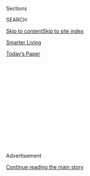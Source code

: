 <div id="app">

<div>

<div>

<div>

<div class="NYTAppHideMasthead css-1q2w90k e1suatyy0">

<div class="section css-ui9rw0 e1suatyy2">

<div class="css-eph4ug er09x8g0">

<div class="css-6n7j50">

</div>

<span class="css-1dv1kvn">Sections</span>

<div class="css-10488qs">

<span class="css-1dv1kvn">SEARCH</span>

</div>

[Skip to content](#site-content)[Skip to site index](#site-index)

</div>

<div id="masthead-section-label" class="css-1wr3we4 eaxe0e00">

[Smarter
Living](https://www.nytimes.com/section/smarter-living)

</div>

<div class="css-10698na e1huz5gh0">

</div>

</div>

<div id="masthead-bar-one" class="section hasLinks css-15hmgas e1csuq9d3">

<div class="css-uqyvli e1csuq9d0">

</div>

<div class="css-1uqjmks e1csuq9d1">

</div>

<div class="css-9e9ivx">

[](https://myaccount.nytimes.com/auth/login?response_type=cookie&client_id=vi)

</div>

<div class="css-1bvtpon e1csuq9d2">

[Today’s
Paper](https://www.nytimes.com/section/todayspaper)

</div>

</div>

</div>

</div>

<div data-aria-hidden="false">

<div id="site-content" data-role="main">

<div>

<div class="css-1aor85t" style="opacity:0.000000001;z-index:-1;visibility:hidden">

<div class="css-1hqnpie">

<div class="css-epjblv">

<span class="css-17xtcya">[Smarter
Living](/section/smarter-living)</span><span class="css-x15j1o">|</span><span class="css-fwqvlz">The
One Thing That Protects a Laptop After It’s Been
Stolen</span>

</div>

<div class="css-k008qs">

<div class="css-1iwv8en">

<span class="css-18z7m18"></span>

<div>

</div>

</div>

<span class="css-1n6z4y">https://nyti.ms/2GmTiit</span>

<div class="css-1705lsu">

<div class="css-4xjgmj">

<div class="css-4skfbu" data-role="toolbar" data-aria-label="Social Media Share buttons, Save button, and Comments Panel with current comment count" data-testid="share-tools">

  - 
  - 
  - 
  - 
    
    <div class="css-6n7j50">
    
    </div>

  - 
  - 

</div>

</div>

</div>

</div>

</div>

</div>

<div id="NYT_TOP_BANNER_REGION" class="css-13pd83m">

</div>

<div id="top-wrapper" class="css-1sy8kpn">

<div id="top-slug" class="css-l9onyx">

Advertisement

</div>

[Continue reading the main
story](#after-top)

<div class="ad top-wrapper" style="text-align:center;height:100%;display:block;min-height:250px">

<div id="top" class="place-ad" data-position="top" data-size-key="top">

</div>

</div>

<div id="after-top">

</div>

</div>

<div id="sponsor-wrapper" class="css-1hyfx7x">

<div id="sponsor-slug" class="css-19vbshk">

Supported by

</div>

[Continue reading the main
story](#after-sponsor)

<div id="sponsor" class="ad sponsor-wrapper" style="text-align:center;height:100%;display:block">

</div>

<div id="after-sponsor">

</div>

</div>

<div class="css-1vkm6nb ehdk2mb0">

# The One Thing That Protects a Laptop After It’s Been Stolen

</div>

<div class="css-79elbk" data-testid="photoviewer-wrapper">

<div class="css-z3e15g" data-testid="photoviewer-wrapper-hidden">

</div>

<div class="css-1a48zt4 ehw59r15" data-testid="photoviewer-children">

![<span class="css-cnj6d5 e1z0qqy90" itemprop="copyrightHolder"><span class="css-1ly73wi e1tej78p0">Credit...</span><span><span>Felipe
Trueba/European Pressphoto
Agency</span></span></span>](https://static01.nyt.com/images/2018/03/15/us/15sl-encryption/merlin_134779146_cd3126d2-ead8-4f2f-9e9b-d0529d54e009-articleLarge.jpg?quality=75&auto=webp&disable=upscale)

</div>

</div>

<div class="css-xt80pu e12qa4dv0">

<div class="css-18e8msd">

<div class="css-vp77d3 epjyd6m0">

<div class="css-1baulvz">

By <span class="css-1baulvz last-byline" itemprop="name">Whitson
Gordon</span>

</div>

</div>

  - March 13,
    2018

  - 
    
    <div class="css-4xjgmj">
    
    <div class="css-d8bdto" data-role="toolbar" data-aria-label="Social Media Share buttons, Save button, and Comments Panel with current comment count" data-testid="share-tools">
    
      - 
      - 
      - 
      - 
        
        <div class="css-6n7j50">
        
        </div>
    
      - 
      - 
    
    </div>
    
    </div>

</div>

<div class="css-tk9fsr">

[Leer en
español](https://www.nytimes.com/es/2018/03/19/computadora-encriptacion-robo/ "Read in Spanish")

</div>

</div>

<div class="section meteredContent css-1r7ky0e" name="articleBody" itemprop="articleBody">

<div class="css-1fanzo5 StoryBodyCompanionColumn">

<div class="css-53u6y8">

When your laptop is lost or stolen, you aren’t just out $800 (or more).
Your personal information is also accessible to whoever takes it, even
if you have a password.

“Unfortunately, a typical password-protected user account does nothing
to protect your data,” says Dennis Stewart, a security engineer at
[CipherTechs](https://www.ciphertechs.com/). “While the password will
prevent someone else from logging into your computer, an attacker can
still use other methods to copy files off.” If thieves remove the hard
drive and put it into another computer, they have access to any files
you have stored on it. In some cases, they can even reset the password
on your PC and gain access to your email, passwords and other personal
information.

Thankfully, you can protect your data against both of these types of
attacks with encryption. “Encryption is a mathematical process used to
jumble up data. If important files or whole devices are encrypted, there
is no way to make sense of them without the key,” Mr. Stewart said. That
means if thieves try to access your information, they’ll find only a
jumbled mess unless they have your password, and they won’t be able to
simply reset that password if the device is encrypted.

Encrypting your hard drive isn’t some super-technical process that only
security experts can perform, either — anyone can do it on his or her
computer at home, and it should take only a few minutes to get up and
running.

</div>

</div>

<div class="css-1fanzo5 StoryBodyCompanionColumn">

<div class="css-53u6y8">

## How to Encrypt Your Hard Drive

If you have a Windows laptop, you have a few options. Some Windows 10
devices come with encryption turned on by default, and you can check
this by going to Settings \> System \> About and scrolling down to
“Device Encryption.” You’ll need to log into Windows with a Microsoft
account in order for this feature to work, but if your laptop offers it,
it’s an easy and free way to protect your data.

If your laptop doesn’t support Device Encryption, you can use Windows’
other built-in encryption tool: BitLocker. BitLocker is available only
on Professional versions of Windows and above (a $99 upgrade for Home
edition users), but it’s incredibly easy to set up. Just head to
Windows’ Control Panel \> System and Security \> Manage BitLocker.
Select your operating system drive and click the “Turn On BitLocker”
button, following the prompts to create a password that will function as
your encryption key. Be sure to store your BitLocker key in a safe place
— somewhere not on that computer — in case something goes wrong\!

If neither of those is an option, a free program called
[VeraCrypt](https://www.veracrypt.fr/) can encrypt your entire hard
drive, requiring your password when you boot your computer. It’s not
quite as simple, straightforward and built-in as Windows’ Device
Encryption and BitLocker, but if it’s your only option, it’s worth
looking into.

Mac laptops are much more straightforward: All modern Macs (since about
2003) have a feature called FileVault that encrypts your entire system
drive. Just open your Mac’s System Preferences, head to Security &
Privacy and select the FileVault tab. Click the “Turn On FileVault”
button to create a password and begin the encryption process. Store your
key in a safe place (not on that computer) in case you ever get locked
out.

</div>

</div>

<div class="css-1fanzo5 StoryBodyCompanionColumn">

<div class="css-53u6y8">

Thankfully, modern iPhones and Android phones will automatically encrypt
your data as long as you use a PIN or password, so you need to worry
about enabling the feature only on your desktop and laptop computers. If
you have an Android phone with an SD card, however, you can enable
encryption for the SD card manually from the Lock Screen and Security
settings.

## Don’t Forget Your Password

There is one catch to encryption: Your password is much, much more
important to remember. Data may be protected from intruders, but it’s
also impossible for you to access should you forget your password or
recovery key. “If a user forgets or loses their key, they’re out of
luck,” says Mr. Stewart. “If a bad actor can’t get at your data without
the key, you can’t, either.” Some businesses may grant IT departments a
master key, but not all do, and this can’t be done retroactively.

So if you’re the type of person who forgets passwords often, it’s
incredibly important you write it down — along with the recovery key you
were given when you performed the above steps — and keep it in a safe
place. Don’t keep it on the computer you encrypted and don’t keep it out
in plain sight — put it in a physical safe that only you can access. And
no matter what, always keep a good backup of your data, either on
another hard drive (which you should also encrypt) or with a cloud
service like [Backblaze](https://www.backblaze.com/) that keeps your
data secure.

</div>

</div>

</div>

<div>

</div>

<div>

</div>

<div>

</div>

<div>

<div id="bottom-wrapper" class="css-1ede5it">

<div id="bottom-slug" class="css-l9onyx">

Advertisement

</div>

[Continue reading the main
story](#after-bottom)

<div id="bottom" class="ad bottom-wrapper" style="text-align:center;height:100%;display:block;min-height:90px">

</div>

<div id="after-bottom">

</div>

</div>

</div>

</div>

</div>

## Site Index

<div>

</div>

## Site Information Navigation

  - [© <span>2020</span> <span>The New York Times
    Company</span>](https://help.nytimes.com/hc/en-us/articles/115014792127-Copyright-notice)

<!-- end list -->

  - [NYTCo](https://www.nytco.com/)
  - [Contact
    Us](https://help.nytimes.com/hc/en-us/articles/115015385887-Contact-Us)
  - [Work with us](https://www.nytco.com/careers/)
  - [Advertise](https://nytmediakit.com/)
  - [T Brand Studio](http://www.tbrandstudio.com/)
  - [Your Ad
    Choices](https://www.nytimes.com/privacy/cookie-policy#how-do-i-manage-trackers)
  - [Privacy](https://www.nytimes.com/privacy)
  - [Terms of
    Service](https://help.nytimes.com/hc/en-us/articles/115014893428-Terms-of-service)
  - [Terms of
    Sale](https://help.nytimes.com/hc/en-us/articles/115014893968-Terms-of-sale)
  - [Site
    Map](https://spiderbites.nytimes.com)
  - [Help](https://help.nytimes.com/hc/en-us)
  - [Subscriptions](https://www.nytimes.com/subscription?campaignId=37WXW)

</div>

</div>

</div>

</div>
